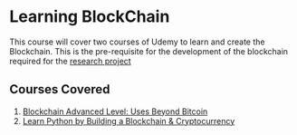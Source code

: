 # Learning BlockChain

This course will cover two courses of Udemy to learn and create the Blockchain. This is the pre-requisite for the development of the blockchain required for the [research project](https://github.com/deepshaswat/research-air-traffic-system)

## Courses Covered

1. [Blockchain Advanced Level: Uses Beyond Bitcoin](https://cisco.udemy.com/blockchain-advanced-uses-beyond-bitcoin-2018/learn/v4/overview)
2. [Learn Python by Building a Blockchain & Cryptocurrency](https://cisco.udemy.com/learn-python-by-building-a-blockchain-cryptocurrency/learn/v4/overview)